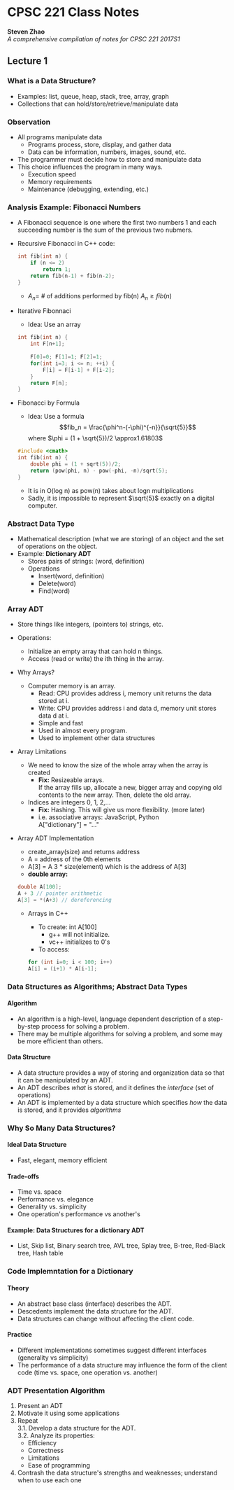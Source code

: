 # CPSC 221 Class Notes
__Steven Zhao__  
_A comprehensive compilation of notes for CPSC 221 2017S1_

## Lecture 1
### What is a Data Structure?
* Examples: list, queue, heap, stack, tree, array, graph
* Collections that can hold/store/retrieve/manipulate data

### Observation
* All programs manipulate data
	* Programs process, store, display, and gather data
	* Data can be information, numbers, images, sound, etc.
* The programmer must decide how to store and manipulate data
* This choice influences the program in many ways.
	* Execution speed
	* Memory requirements
	* Maintenance (debugging, extending, etc.)

### Analysis Example: Fibonacci Numbers
- A Fibonacci sequence is one where the first two numbers 1 and each succeeding number is the sum of the previous two nubmers.
- Recursive Fibonacci in C++ code:

	```c++
	int fib(int n) {
		if (n <= 2)
			return 1;
		return fib(n-1) + fib(n-2);
	}
	```
	- $A_n =$ # of additions performed by fib(n) $A_n \geq fib(n)$
- Iterative Fibonnaci
	- Idea: Use an array

	```c++
	int fib(int n) {
		int F[n+1];
		
		F[0]=0; F[1]=1; F[2]=1;
		for(int i=3; i <= n; ++i) {
			F[i] = F[i-1] + F[i-2];
		}
		return F[n];
	}
	```
- Fibonacci by Formula
	- Idea: Use a formula $$fib_n = \frac{\phi^n-(-\phi)^{-n}}{\sqrt{5}}$$ where $\phi = (1 + \sqrt{5})/2 \approx1.61803$

	```c++
	#include <cmath>
	int fib(int n) {
		double phi = (1 + sqrt(5))/2;
		return (pow(phi, n) - pow(-phi, -n)/sqrt(5);
	}
	```
	- It is in O(log n) as pow(n) takes about logn multiplications
	- Sadly, it is impossible to represent $\sqrt{5}$ exactly on a digital computer.

### Abstract Data Type
- Mathematical description (what we are storing) of an object and the set of operations on the object.
- Example: **Dictionary ADT**
	- Stores pairs of strings: (word, definition)
	- Operations
		- Insert(word, definition)
		- Delete(word)
		- Find(word)

### Array ADT
- Store things like integers, (pointers to) strings, etc.
- Operations:
	- Initialize an empty array that can hold n things.
	- Access (read or write) the ith thing in the array.
- Why Arrays?
	- Computer memory is an array.
		- Read: CPU provides address i, memory unit returns the data stored at i.
		- Write: CPU provides address i and data d, memory unit stores data d at i.
		- Simple and fast
		- Used in almost every program.
		- Used to implement other data structures
- Array Limitations
	- We need to know the size of the whole array when the array is created
		- **Fix:** Resizeable arrays.  
		If the array fills up, allocate a new, bigger array and copying old contents to the new array. Then, delete the old array.
	- Indices are integers 0, 1, 2,...
		- **Fix:** Hashing. This will give us more flexibility. (more later)
		- i.e. associative arrays: JavaScript, Python  
		A["dictionary"] = "..."
- Array ADT Implementation
	- create_array(size) and returns address
	- A = address of the 0th elements
	- A[3] = A  3 * size(element) which is the address of A[3]
	- **double array:**

	```c++
	double A[100];
	A + 3 // pointer arithmetic
	A[3] = *(A+3) // dereferencing
	```
	- Arrays in C++
		- To create: int A[100]
			- g++ will not initialize.
			- vc++ initializes to 0's
		- To access:
		
		```c++
		for (int i=0; i < 100; i++)
		A[i] = (i+1) * A[i-1];
		```
		
### Data Structures as Algorithms; Abstract Data Types
#### Algorithm
- An algorithm is a high-level, language dependent description of a step-by-step process for solving a problem.
- There may be multiple algorithms for solving a problem, and some may be more efficient than others.

#### Data Structure
- A data structure provides a way of storing and organization data so that it can be manipulated by an ADT.
- An ADT describes *what* is stored, and it defines the *interface* (set of operations)
- An ADT is implemented by a data structure which specifies *how* the data is stored, and it provides *algorithms*

### Why So Many Data Structures?
#### Ideal Data Structure
- Fast, elegant, memory efficient

#### Trade-offs
- Time vs. space
- Performance vs. elegance
- Generality vs. simplicity
- One operation's performance vs another's

#### Example: Data Structures for a dictionary ADT
- List, Skip list, Binary search tree, AVL tree, Splay tree, B-tree, Red-Black tree, Hash table

### Code Implemntation for a Dictionary
#### Theory
- An abstract base class (interface) describes the ADT.
- Descedents implement the data structure for the ADT.
- Data structures can change without affecting the client code.

#### Practice
- Different implementations sometimes suggest different interfaces (generality vs simplicity)
- The performance of a data structure may influence the form of the client code (time vs. space, one operation vs. another)

### ADT Presentation Algorithm
1. Present an ADT
2. Motivate it using some applications
3. Repeat  
3.1. Develop a data structure for the ADT.  
3.2. Analyze its properties:
	- Efficiency
	- Correctness
	- Limitations
	- Ease of programming
4. Contrash the data structure's strengths and weaknesses; understand when to use each one 